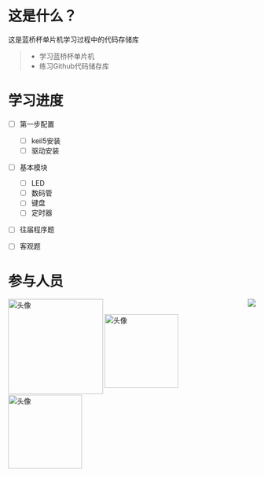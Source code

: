 # 这是什么？
这是蓝桥杯单片机学习过程中的代码存储库

> * 学习蓝桥杯单片机
> * 练习Github代码储存库

# 学习进度
- [ ] 第一步配置
    - [ ] keil5安装
    - [ ] 驱动安装
- [ ] 基本模块
    - [ ] LED
    - [ ] 数码管
    - [ ] 键盘
    - [ ] 定时器
- [ ] 往届程序题
- [ ] 客观题


# 参与人员

<img align="left" src="严/tx.png" width="193" height="193" alt="头像"/>
<img align="right" src="https://github-readme-stats.vercel.app/api?username=LoveMiku233&show_icons=true"><br/>

<img src="薛/tx.png" width="150" height="150" alt="头像"/><br/>



<img src="马/tx.png" width="150" height="150" alt="头像"/><br/>
